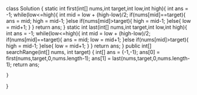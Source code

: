 class Solution {
    static int first(int[] nums,int target,int low,int high){
        int ans = -1;
        while(low<=high){
            int mid = low + (high-low)/2;
            if(nums[mid]==target){
               ans = mid;
               high = mid-1;
            }else if(nums[mid]>target){
                high = mid-1;
            }else{
                low = mid+1;
            }
        }
        return ans;
    }
    static int last(int[] nums,int target,int low,int high){
        int ans = -1;
        while(low<=high){
            int mid = low + (high-low)/2;
            if(nums[mid]==target){
               ans = mid;
               low = mid+1;
            }else if(nums[mid]>target){
                high = mid-1;
            }else{
                low = mid+1;
            }
        }
        return ans;
    }
    public int[] searchRange(int[] nums, int target) {
        int[] ans = {-1,-1};
        ans[0] = first(nums,target,0,nums.length-1);
        ans[1] = last(nums,target,0,nums.length-1);
        return ans;

    }
}